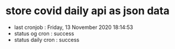 # store covid daily api as json data

- last cronjob : Friday, 13 November 2020 18:14:53
- status og cron : success
- status daily cron : success
      
      